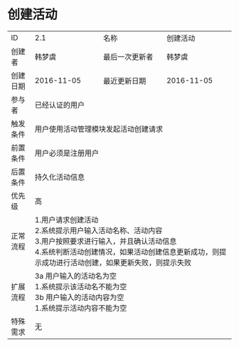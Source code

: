 # 创建活动
<table>
<tbody>
<tr><td>ID</td><td>2.1</td><td>名称</td><td>创建活动</td></tr>
<tr><td>创建者</td><td>韩梦虞</td><td>最后一次更新者</td><td>韩梦虞</td></tr>

<tr><td>创建日期</td><td>2016-11-05</td><td>最近更新日期</td><td>2016-11-05</td></tr>

<tr><td>参与者</td><td colspan="3">已经认证的用户</td></tr>

<tr><td>触发条件</td><td colspan="3">用户使用活动管理模块发起活动创建请求 </td></tr>

<tr><td>前置条件</td><td colspan="3">用户必须是注册用户</td></tr>

<tr><td>后置条件</td><td colspan="3">持久化活动信息</td></tr>

<tr><td>优先级</td><td colspan="3">高</td></tr>

<tr><td>正常流程</td><td colspan="3">1.用户请求创建活动<br>2.系统提示用户输入活动名称、活动内容<br>3.用户按照要求进行输入，并且确认活动信息<br>4.系统判断活动创建情况，如果活动创建信息更新成功，则提示成功进行活动创建，如果更新失败，则提示失败</td></tr>

<tr><td>扩展流程</td><td colspan="3">3a 用户输入的活动名为空<br>1.系统提示该活动名不能为空<br>3b 用户输入的活动内容为空<br>1.系统提示活动内容不能为空</td></tr>
<tr><td>特殊需求</td><td colspan="3">无</td></tr>
</tbody>
</table>



